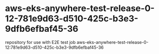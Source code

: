 # aws-eks-anywhere-test-release-0-12-781e9d63-d510-425c-b3e3-9dfb6efbaf45-36
repository for use with E2E test job aws-eks-anywhere-test-release-0-12:781e9d63-d510-425c-b3e3-9dfb6efbaf45-36

